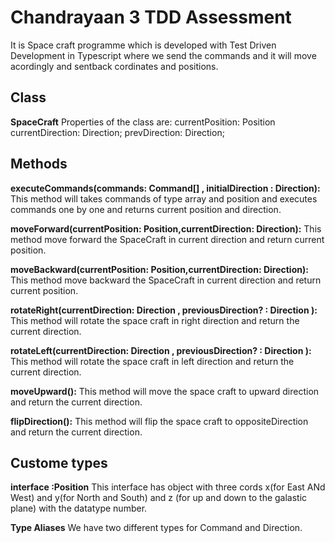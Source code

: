 # Chandrayaan 3 TDD Assessment

It is Space craft programme which is developed with Test Driven Development in Typescript where we send the commands and it will move acordingly and sentback cordinates and positions.

## Class

**SpaceCraft**
Properties of the class are:
currentPosition: Position
currentDirection: Direction;
prevDirection: Direction;

## Methods

**executeCommands(commands: Command[] , initialDirection : Direction):** This method will takes commands of type array and position and executes commands one by one and returns current position and direction.

**moveForward(currentPosition: Position,currentDirection: Direction):** This method move forward the SpaceCraft in current direction and return current position.

**moveBackward(currentPosition: Position,currentDirection: Direction):** This method move backward the SpaceCraft in current direction and return current position.

**rotateRight(currentDirection: Direction , previousDirection? : Direction ):** This method will rotate the space craft in right direction and return the current direction.

**rotateLeft(currentDirection: Direction , previousDirection? : Direction ):** This method will rotate the space craft in left direction and return the current direction.

**moveUpward():** This method will move the space craft to upward direction and return the current direction.

**flipDirection():** This method will flip the space craft to oppositeDirection and return the current direction.

## Custome types

**interface :Position** This interface has object with three cords x(for East ANd West) and y(for North and South) and z (for up and down to the galastic plane) with the datatype number.

**Type Aliases** We have two different types for Command and Direction.
